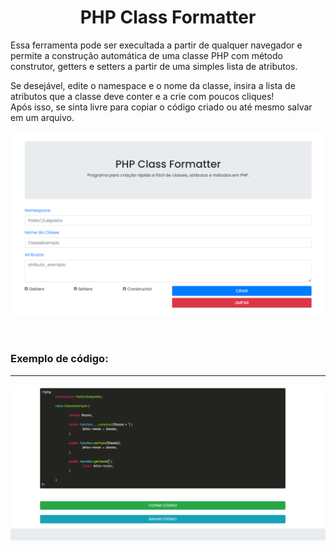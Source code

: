 <div align="center">
        <h1>PHP Class Formatter</h1>
</div>

<div>
    <p>Essa ferramenta pode ser execultada a partir de qualquer navegador e permite a construção automática de uma classe PHP com método construtor, getters e setters a partir de uma simples lista de atributos.</p>
</div>

<div>
    <p>Se desejável, edite o namespace e o nome da classe, insira a lista de atributos que a classe deve conter e a crie com poucos cliques! 
    <br>Após isso, se sinta livre para copiar o código criado ou até mesmo salvar em um arquivo.</p>
</div>

<div align="center">
    <img src="projeto/php-class-formatter.png">
</div>

<br>
<br>
<div align="left">
        <h3>Exemplo de código:</h3>
</div>

<hr>
<div align="center">
    <img src="projeto/exemplo.png">
</div>
